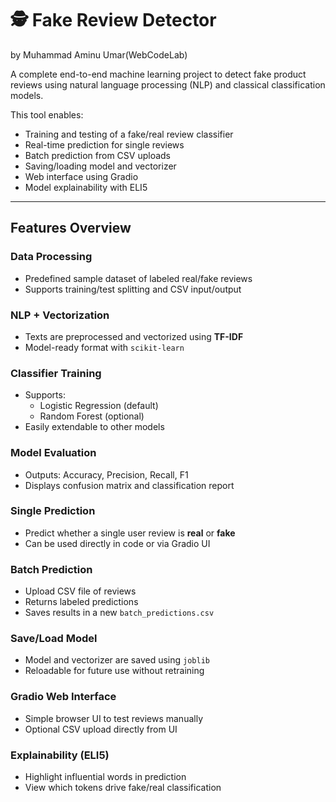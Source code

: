 # 🕵️ Fake Review Detector
by Muhammad Aminu Umar(WebCodeLab)

A complete end-to-end machine learning project to detect fake product reviews using natural language processing (NLP) and classical classification models.

This tool enables:
- Training and testing of a fake/real review classifier
- Real-time prediction for single reviews
- Batch prediction from CSV uploads
- Saving/loading model and vectorizer
- Web interface using Gradio
- Model explainability with ELI5

---

##  Features Overview

###  Data Processing
- Predefined sample dataset of labeled real/fake reviews
- Supports training/test splitting and CSV input/output

###  NLP + Vectorization
- Texts are preprocessed and vectorized using **TF-IDF**
- Model-ready format with `scikit-learn`

###  Classifier Training
- Supports:
  - Logistic Regression (default)
  - Random Forest (optional)
- Easily extendable to other models

###  Model Evaluation
- Outputs: Accuracy, Precision, Recall, F1
- Displays confusion matrix and classification report

###  Single Prediction
- Predict whether a single user review is **real** or **fake**
- Can be used directly in code or via Gradio UI

###  Batch Prediction
- Upload CSV file of reviews
- Returns labeled predictions
- Saves results in a new `batch_predictions.csv`

###  Save/Load Model
- Model and vectorizer are saved using `joblib`
- Reloadable for future use without retraining

###  Gradio Web Interface
- Simple browser UI to test reviews manually
- Optional CSV upload directly from UI

###  Explainability (ELI5)
- Highlight influential words in prediction
- View which tokens drive fake/real classification

